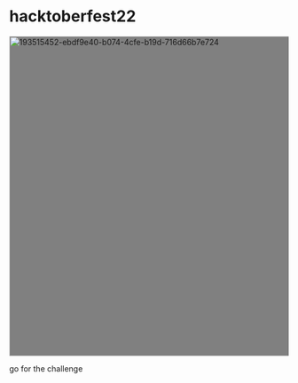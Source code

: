 # hacktoberfest22


<img width="576" alt="193515452-ebdf9e40-b074-4cfe-b19d-716d66b7e724" src="https://user-images.githubusercontent.com/81232337/195919748-c059fdce-a232-4860-944d-d183634fc0d7.png" style="background-color:grey;">







go for the challenge
